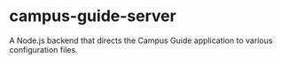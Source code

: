 # campus-guide-server
A Node.js backend that directs the Campus Guide application to various configuration files.

